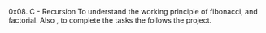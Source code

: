 0x08. C - Recursion
To understand the working principle of fibonacci, and factorial.
Also , to complete the tasks the follows the project.
